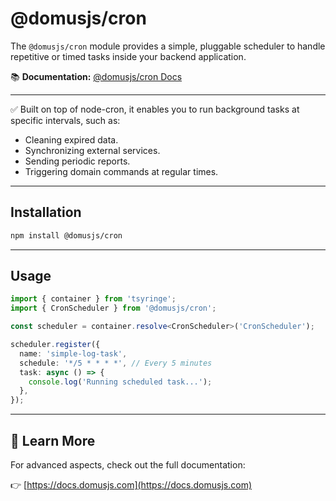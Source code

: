 # @domusjs/cron

The `@domusjs/cron` module provides a simple, pluggable scheduler to handle repetitive or timed tasks inside your backend application.

📚 **Documentation:** [@domusjs/cron Docs](https://docs.domusjs.com/modules/cron/cron-introduction/)

---

✅ Built on top of node-cron, it enables you to run background tasks at specific intervals, such as:

- Cleaning expired data.
- Synchronizing external services.
- Sending periodic reports.
- Triggering domain commands at regular times.

---

## Installation

```bash
npm install @domusjs/cron
```

---

## Usage

```ts
import { container } from 'tsyringe';
import { CronScheduler } from '@domusjs/cron';

const scheduler = container.resolve<CronScheduler>('CronScheduler');

scheduler.register({
  name: 'simple-log-task',
  schedule: '*/5 * * * *', // Every 5 minutes
  task: async () => {
    console.log('Running scheduled task...');
  },
});
```

---

## 🔗 Learn More

For advanced aspects, check out the full documentation:

👉 [https://docs.domusjs.com](https://docs.domusjs.com)